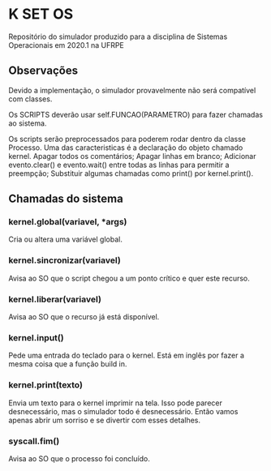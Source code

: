 # K SET OS
Repositório do simulador produzido para a disciplina de Sistemas Operacionais em 2020.1 na UFRPE


## Observações

Devido a implementação, o simulador provavelmente não será compatível com classes.

Os SCRIPTS deverão usar self.FUNCAO(PARAMETRO) para fazer chamadas ao sistema.

Os scripts serão preprocessados para poderem rodar dentro da classe Processo. Uma das caracteristicas é a declaração do objeto chamado kernel. Apagar todos os comentários; Apagar linhas em branco; Adicionar evento.clear() e evento.wait() entre todas as linhas para permitir a preempção; Substituir algumas chamadas como print() por kernel.print().


## Chamadas do sistema

### kernel.global(variavel, *args)
Cria ou altera uma variável global.

### kernel.sincronizar(variavel)
Avisa ao SO que o script chegou a um ponto crítico e quer este recurso.

### kernel.liberar(variavel)
Avisa ao SO que o recurso já está disponível.

### kernel.input()
Pede uma entrada do teclado para o kernel.
Está em inglês por fazer a mesma coisa que a função build in.

### kernel.print(texto)
Envia um texto para o kernel imprimir na tela.
Isso pode parecer desnecessário, mas o simulador todo é desnecessário. Então vamos apenas abrir um sorriso e se divertir com esses detalhes.

### syscall.fim()
Avisa ao SO que o processo foi concluído.
